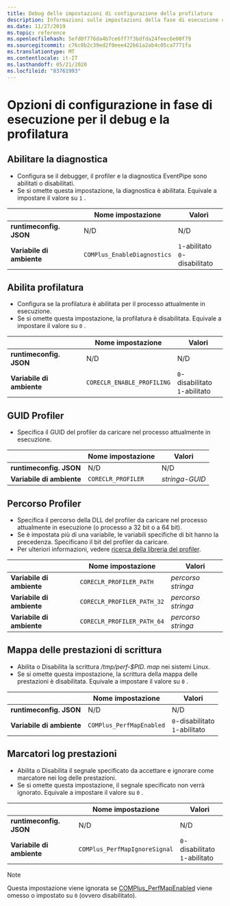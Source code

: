 ```yaml
---
title: Debug delle impostazioni di configurazione della profilatura
description: Informazioni sulle impostazioni della fase di esecuzione che configurano il debug e la profilatura per le app .NET Core.
ms.date: 11/27/2019
ms.topic: reference
ms.openlocfilehash: 5efd0f776da4b7ce6ff7f3bdfda24feec6e00f79
ms.sourcegitcommit: c76c8b2c39ed2f0eee422b61a2ab4c05ca7771fa
ms.translationtype: MT
ms.contentlocale: it-IT
ms.lasthandoff: 05/21/2020
ms.locfileid: "83761993"
---
```

# <a name="run-time-configuration-options-for-debugging-and-profiling"></a>Opzioni di configurazione in fase di esecuzione per il debug e la profilatura

## <a name="enable-diagnostics"></a>Abilitare la diagnostica

- Configura se il debugger, il profiler e la diagnostica EventPipe sono abilitati o disabilitati.
- Se si omette questa impostazione, la diagnostica è abilitata. Equivale a impostare il valore su `1` .

| | Nome impostazione | Valori |
| - | - | - |
| **runtimeconfig. JSON** | N/D | N/D |
| **Variabile di ambiente** | `COMPlus_EnableDiagnostics` | `1`-abilitato<br/>`0`-disabilitato |

## <a name="enable-profiling"></a>Abilita profilatura

- Configura se la profilatura è abilitata per il processo attualmente in esecuzione.
- Se si omette questa impostazione, la profilatura è disabilitata. Equivale a impostare il valore su `0` .

| | Nome impostazione | Valori |
| - | - | - |
| **runtimeconfig. JSON** | N/D | N/D |
| **Variabile di ambiente** | `CORECLR_ENABLE_PROFILING` | `0`-disabilitato<br/>`1`-abilitato |

## <a name="profiler-guid"></a>GUID Profiler

- Specifica il GUID del profiler da caricare nel processo attualmente in esecuzione.

| | Nome impostazione | Valori |
| - | - | - |
| **runtimeconfig. JSON** | N/D | N/D |
| **Variabile di ambiente** | `CORECLR_PROFILER` | *stringa-GUID* |

## <a name="profiler-location"></a>Percorso Profiler

- Specifica il percorso della DLL del profiler da caricare nel processo attualmente in esecuzione (o processo a 32 bit o a 64 bit).
- Se è impostata più di una variabile, le variabili specifiche di bit hanno la precedenza. Specificano il bit del profiler da caricare.
- Per ulteriori informazioni, vedere [ricerca della libreria del profiler](https://github.com/dotnet/runtime/blob/master/docs/design/coreclr/profiling/Profiler%20Loading.md).

| | Nome impostazione | Valori |
| - | - | - |
| **Variabile di ambiente** | `CORECLR_PROFILER_PATH` | *percorso stringa* |
| **Variabile di ambiente** | `CORECLR_PROFILER_PATH_32` | *percorso stringa* |
| **Variabile di ambiente** | `CORECLR_PROFILER_PATH_64` | *percorso stringa* |

## <a name="write-perf-map"></a>Mappa delle prestazioni di scrittura

- Abilita o Disabilita la scrittura */tmp/perf-$PID. map* nei sistemi Linux.
- Se si omette questa impostazione, la scrittura della mappa delle prestazioni è disabilitata. Equivale a impostare il valore su `0` .

| | Nome impostazione | Valori |
| - | - | - |
| **runtimeconfig. JSON** | N/D | N/D |
| **Variabile di ambiente** | `COMPlus_PerfMapEnabled` | `0`-disabilitato<br/>`1`-abilitato |

## <a name="perf-log-markers"></a>Marcatori log prestazioni

- Abilita o Disabilita il segnale specificato da accettare e ignorare come marcatore nei log delle prestazioni.
- Se si omette questa impostazione, il segnale specificato non verrà ignorato. Equivale a impostare il valore su `0` .

| | Nome impostazione | Valori |
| - | - | - |
| **runtimeconfig. JSON** | N/D | N/D |
| **Variabile di ambiente** | `COMPlus_PerfMapIgnoreSignal` | `0`-disabilitato<br/>`1`-abilitato |

> [!NOTE]
> Questa impostazione viene ignorata se [COMPlus_PerfMapEnabled](#write-perf-map) viene omesso o impostato su `0` (ovvero disabilitato).

